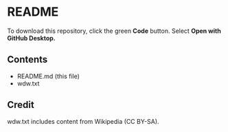 # README

To download this repository, click the green **Code** button. Select **Open with GitHub Desktop.**

## Contents

- README.md (this file)
- wdw.txt


## Credit

wdw.txt includes content from Wikipedia (CC BY-SA).
